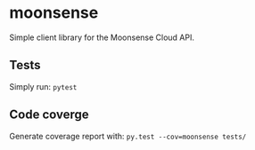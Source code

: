 
# moonsense

Simple client library for the Moonsense Cloud API.

## Tests

Simply run: `pytest`


## Code coverge

Generate coverage report with: `py.test --cov=moonsense tests/`
